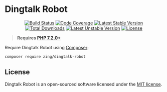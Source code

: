 # Dingtalk Robot
<p align="center">
<a href="https://github.com/zingimmick/dingtalk-robot/actions"><img src="https://github.com/zingimmick/dingtalk-robot/workflows/tests/badge.svg" alt="Build Status"></a>
<a href="https://codecov.io/gh/zingimmick/dingtalk-robot"><img src="https://codecov.io/gh/zingimmick/dingtalk-robot/branch/master/graph/badge.svg" alt="Code Coverage" /></a>
<a href="https://packagist.org/packages/zing/dingtalk-robot"><img src="https://poser.pugx.org/zing/dingtalk-robot/v/stable.svg" alt="Latest Stable Version"></a>
<a href="https://packagist.org/packages/zing/dingtalk-robot"><img src="https://poser.pugx.org/zing/dingtalk-robot/downloads" alt="Total Downloads"></a>
<a href="https://packagist.org/packages/zing/dingtalk-robot"><img src="https://poser.pugx.org/zing/dingtalk-robot/v/unstable.svg" alt="Latest Unstable Version"></a>
<a href="https://packagist.org/packages/zing/dingtalk-robot"><img src="https://poser.pugx.org/zing/dingtalk-robot/license" alt="License"></a>
</p>

> **Requires [PHP 7.2.0+](https://php.net/releases/)**

Require Dingtalk Robot using [Composer](https://getcomposer.org):

```bash
composer require zing/dingtalk-robot
```

## License

Dingtalk Robot is an open-sourced software licensed under the [MIT license](LICENSE).
